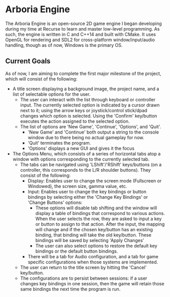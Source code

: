 # Arboria Engine
The Arboria Engine is an open-source 2D game engine I began developing during my time at Recurse to learn and master low-level programming. As such, the engine is written in C and C++14 and built with CMake. It uses OpenGL
for rendering and SDL2 for cross-platform window/input/audio handling, though as of now, Windows is the primary OS.

Current Goals
-------------
As of now, I am aiming to complete the first major milestone of the project, which will consist of the following:

* A title screen displaying a background image, the project name, and a list of selectable options for the user.
	* The user can interact with the list through keyboard or controller input. The currently selected option is indicated by a cursor drawn next to it; using the arrow keys or joystick/control stick/dpad changes which option is selected.
		Using the 'Confirm' key/button executes the action assigned to the selected option.
	* The list of options are 'New Game', 'Continue', 'Options', and 'Quit'.
		* 'New Game' and 'Continue' both output a string to the console window due to there being no actual gameplay for now.
		* 'Quit' terminates the program.
		* 'Options' displays a new GUI and gives it the focus
* The Options Menu, which consists of a series of horizontal tabs atop a window with options corresponding to the currently selected tab.
	* The tabs can be navigated using 'LShift'/'RShift' keys/buttons (on a controller, this corresponds to the L/R shoulder buttons). They consist of the following:
		* Display: Enables user to change the screen mode (Fullscreen or Windowed), the screen size, gamma value, etc.
		* Input: Enables user to change the key bindings or button bindings by selecting either the 'Change Key Bindings' or 'Change Buttons' options:
			* These options will disable tab shifting and the window will display a table of bindings that correspond to various actions. When the user selects the row, they are asked to input a key or button to assign to that
			action. After the input, the mapping will change and if the chosen key/button has an existing binding, that binding will take the old key/button. These bindings will be saved by selecting 'Apply Changes'
			* The user can also select options to restore the default key bindings or the default button bindings.
		* There will be a tab for Audio configuration, and a tab for game specific configurations when those systems are implemented.
	* The user can return to the title screen by hitting the 'Cancel' key/button.
	* The configurations are to persist between sessions: if a user changes key bindings in one session, then the game will retain those same bindings the next time the program is run.
